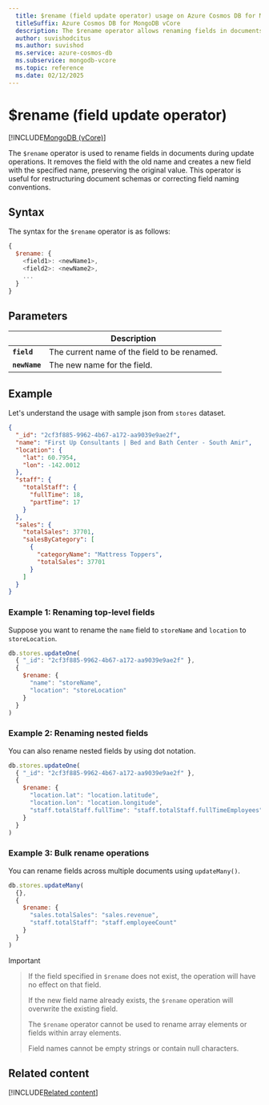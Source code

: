 ```yaml
---
  title: $rename (field update operator) usage on Azure Cosmos DB for MongoDB vCore
  titleSuffix: Azure Cosmos DB for MongoDB vCore
  description: The $rename operator allows renaming fields in documents during update operations.
  author: suvishodcitus
  ms.author: suvishod
  ms.service: azure-cosmos-db
  ms.subservice: mongodb-vcore
  ms.topic: reference
  ms.date: 02/12/2025
---
```


# $rename (field update operator)

[!INCLUDE[MongoDB (vCore)](~/reusable-content/ce-skilling/azure/includes/cosmos-db/includes/appliesto-mongodb-vcore.md)]

The `$rename` operator is used to rename fields in documents during update operations. It removes the field with the old name and creates a new field with the specified name, preserving the original value. This operator is useful for restructuring document schemas or correcting field naming conventions.

## Syntax

The syntax for the `$rename` operator is as follows:

```javascript
{
  $rename: {
    <field1>: <newName1>,
    <field2>: <newName2>,
    ...
  }
}
```

## Parameters

| | Description |
| --- | --- |
| **`field`** | The current name of the field to be renamed. |
| **`newName`** | The new name for the field. |

## Example

Let's understand the usage with sample json from `stores` dataset.

```json
{
  "_id": "2cf3f885-9962-4b67-a172-aa9039e9ae2f",
  "name": "First Up Consultants | Bed and Bath Center - South Amir",
  "location": {
    "lat": 60.7954,
    "lon": -142.0012
  },
  "staff": {
    "totalStaff": {
      "fullTime": 18,
      "partTime": 17
    }
  },
  "sales": {
    "totalSales": 37701,
    "salesByCategory": [
      {
        "categoryName": "Mattress Toppers",
        "totalSales": 37701
      }
    ]
  }
}
```

### Example 1: Renaming top-level fields

Suppose you want to rename the `name` field to `storeName` and `location` to `storeLocation`.

```javascript
db.stores.updateOne(
  { "_id": "2cf3f885-9962-4b67-a172-aa9039e9ae2f" },
  {
    $rename: {
      "name": "storeName",
      "location": "storeLocation"
    }
  }
)
```

### Example 2: Renaming nested fields

You can also rename nested fields by using dot notation.

```javascript
db.stores.updateOne(
  { "_id": "2cf3f885-9962-4b67-a172-aa9039e9ae2f" },
  {
    $rename: {
      "location.lat": "location.latitude",
      "location.lon": "location.longitude",
      "staff.totalStaff.fullTime": "staff.totalStaff.fullTimeEmployees"
    }
  }
)
```


### Example 3: Bulk rename operations

You can rename fields across multiple documents using `updateMany()`.

```javascript
db.stores.updateMany(
  {},
  {
    $rename: {
      "sales.totalSales": "sales.revenue",
      "staff.totalStaff": "staff.employeeCount"
    }
  }
)
```

> [!Important]

> If the field specified in `$rename` does not exist, the operation will have no effect on that field.
> 
> If the new field name already exists, the `$rename` operation will overwrite the existing field.
> 
> The `$rename` operator cannot be used to rename array elements or fields within array elements.
> 
> Field names cannot be empty strings or contain null characters.

## Related content

[!INCLUDE[Related content](../includes/related-content.md)]
